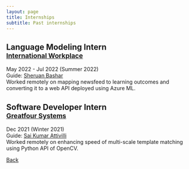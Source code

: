 ```yaml
---
layout: page
title: Internships
subtitle: Past internships
---
```


## Language Modeling Intern<br><sup>[International Workplace](https://www.internationalworkplace.com/)</sup>
May 2022 - Jul 2022 (Summer 2022)  
Guide: [Sheruan Bashar](https://www.linkedin.com/in/sheruan-bashar-6b2517160/)  
Worked remotely on mapping newsfeed to learning outcomes and converting it to a web API deployed using Azure ML.

## Software Developer Intern<br><sup>[Greatfour Systems](https://greatfour.com/)</sup>
Dec 2021 (Winter 2021)  
Guide: [Sai Kumar Attivilli](https://in.linkedin.com/in/sai-kumar-attivilli-368521b1)  
Worked remotely on enhancing speed of multi-scale template matching using Python API of OpenCV.

[Back](..)